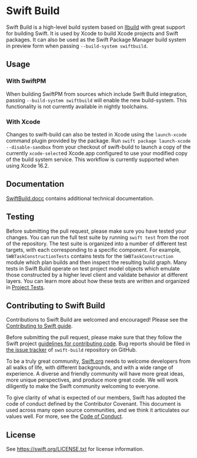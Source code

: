 Swift Build
=======

Swift Build is a high-level build system based on [llbuild](https://github.com/swiftlang/swift-llbuild) with great support for building Swift. It is used by Xcode to build Xcode projects and Swift packages. It can also be used as the Swift Package Manager build system in preview form when passing `--build-system swiftbuild`.

Usage
-----

### With SwiftPM

When building SwiftPM from sources which include Swift Build integration, passing `--build-system swiftbuild` will enable the new build-system. This functionality is not currently available in nightly toolchains.

### With Xcode

Changes to swift-build can also be tested in Xcode using the `launch-xcode` command plugin provided by the package. Run `swift package launch-xcode --disable-sandbox` from your checkout of swift-build to launch a copy of the currently `xcode-select`ed Xcode.app configured to use your modified copy of the build system service. This workflow is currently supported when using Xcode 16.2.

Documentation
-------------

[SwiftBuild.docc](SwiftBuild.docc) contains additional technical documentation.

Testing
-------------
Before submitting the pull request, please make sure you have tested your changes. You can run the full test suite by running `swift test` from the root of the repository. The test suite is organized into a number of different test targets, with each corresponding to a specific component. For example, `SWBTaskConstructionTests` contains tests for the `SWBTaskConstruction` module which plan builds and then inspect the resulting build graph. Many tests in Swift Build operate on test project model objects which emulate those constructed by a higher level client and validate behavior at different layers. You can learn more about how these tests are written and organized in [Project Tests](SwiftBuild.docc/Development/test-development-project-tests.md).

 
Contributing to Swift Build
------------

Contributions to Swift Build are welcomed and encouraged! Please see the
[Contributing to Swift guide](https://swift.org/contributing/).

Before submitting the pull request, please make sure that they follow the Swift project [guidelines for contributing
 code](https://swift.org/contributing/#contributing-code). Bug reports should be 
 filed in [the issue tracker](https://github.com/swiftlang/swift-build/issues) of 
 `swift-build` repository on GitHub.

To be a truly great community, [Swift.org](https://swift.org/) needs to welcome
developers from all walks of life, with different backgrounds, and with a wide
range of experience. A diverse and friendly community will have more great
ideas, more unique perspectives, and produce more great code. We will work
diligently to make the Swift community welcoming to everyone.

To give clarity of what is expected of our members, Swift has adopted the
code of conduct defined by the Contributor Covenant. This document is used
across many open source communities, and we think it articulates our values
well. For more, see the [Code of Conduct](https://swift.org/code-of-conduct/).

License
-------
See https://swift.org/LICENSE.txt for license information.
